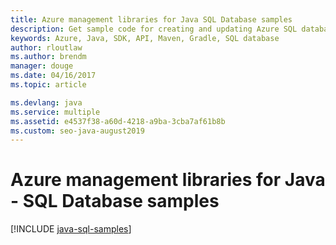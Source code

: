 ```yaml
---
title: Azure management libraries for Java SQL Database samples
description: Get sample code for creating and updating Azure SQL databases using the Azure Management libraries for Java
keywords: Azure, Java, SDK, API, Maven, Gradle, SQL database
author: rloutlaw
ms.author: brendm
manager: douge
ms.date: 04/16/2017
ms.topic: article

ms.devlang: java
ms.service: multiple
ms.assetid: e4537f38-a60d-4218-a9ba-3cba7af61b8b
ms.custom: seo-java-august2019 ​
---
```



# Azure management libraries for Java - SQL Database samples

[!INCLUDE [java-sql-samples](includes/java-sql-samples.md)]